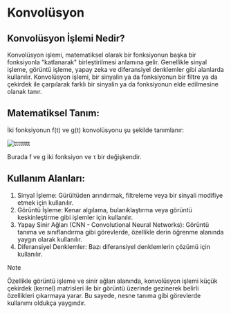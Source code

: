 # Konvolüsyon
## Konvolüsyon İşlemi Nedir?
Konvolüsyon işlemi, matematiksel olarak bir fonksiyonun başka bir fonksiyonla "katlanarak" birleştirilmesi anlamına gelir. Genellikle sinyal işleme, görüntü işleme, yapay zeka ve diferansiyel denklemler gibi alanlarda kullanılır. Konvolüsyon işlemi, bir sinyalin ya da fonksiyonun bir filtre ya da çekirdek ile çarpılarak farklı bir sinyalin ya da fonksiyonun elde edilmesine olanak tanır.
## Matematiksel Tanım:
İki fonksiyonun f(t) ve g(t) konvolüsyonu şu şekilde tanımlanır:

![tttttttt](https://github.com/user-attachments/assets/12ff66d9-d250-4114-916f-78080f37c0af)

Burada f ve g iki fonksiyon ve τ bir değişkendir.
## Kullanım Alanları:
1. Sinyal İşleme:
Gürültüden arındırmak, filtreleme veya bir sinyali modifiye etmek için kullanılır.
2. Görüntü İşleme:
Kenar algılama, bulanıklaştırma veya görüntü keskinleştirme gibi işlemler için kullanılır.
3. Yapay Sinir Ağları (CNN - Convolutional Neural Networks):
Görüntü tanıma ve sınıflandırma gibi görevlerde, özellikle derin öğrenme alanında yaygın olarak kullanılır.
4. Diferansiyel Denklemler:
Bazı diferansiyel denklemlerin çözümü için kullanılır.
> [!NOTE]
> Özellikle görüntü işleme ve sinir ağları alanında, konvolüsyon işlemi küçük çekirdek (kernel) matrisleri ile bir görüntü üzerinde gezinerek belirli özellikleri çıkarmaya yarar. Bu sayede, nesne tanıma gibi görevlerde kullanımı oldukça yaygındır.
